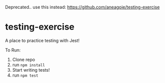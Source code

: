 Deprecated.. use this instead: https://github.com/aneagoie/testing-exercise

# testing-exercise
A place to practice testing with Jest!

To Run:
1. Clone repo
2. run `npm install`
3. Start writing tests!
4. run `npm test`
